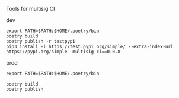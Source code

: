 Tools for multisig CI

dev
```
export PATH=$PATH:$HOME/.poetry/bin
poetry build
poetry publish -r testpypi
pip3 install -i https://test.pypi.org/simple/ --extra-index-url https://pypi.org/simple  multisig-ci==0.0.8
```

prod
```
export PATH=$PATH:$HOME/.poetry/bin

poetry build
poetry publish
```




